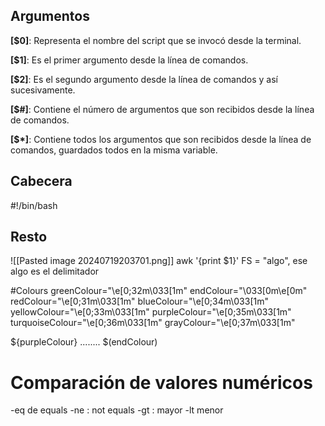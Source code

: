 ## Argumentos

**[$0]**: Representa el nombre del script que se invocó desde la terminal.

**[$1]**: Es el primer argumento desde la línea de comandos.

**[$2]**: Es el segundo argumento desde la línea de comandos y así sucesivamente.

**[$#]**: Contiene el número de argumentos que son recibidos desde la línea de comandos.

**[$*]**: Contiene todos los argumentos que son recibidos desde la línea de comandos, guardados todos en la misma variable.

## Cabecera
#!/bin/bash

## Resto

![[Pasted image 20240719203701.png]]
awk '{print $1}' FS = "algo", ese algo es el delimitador


#Colours
greenColour="\e[0;32m\033[1m"
endColour="\033[0m\e[0m"
redColour="\e[0;31m\033[1m"
blueColour="\e[0;34m\033[1m"
yellowColour="\e[0;33m\033[1m"
purpleColour="\e[0;35m\033[1m"
turquoiseColour="\e[0;36m\033[1m"
grayColour="\e[0;37m\033[1m"

${purpleColour} ........ $(endColour)



# Comparación de valores numéricos 

-eq de equals
-ne : not equals
-gt : mayor
-lt menor